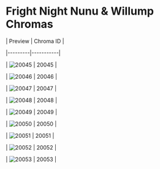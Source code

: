 # Fright Night Nunu & Willump Chromas


| Preview | Chroma ID |

|---------|-----------|

| ![20045](https://raw.communitydragon.org/latest/plugins/rcp-be-lol-game-data/global/default/v1/champion-chroma-images/20/20045.png) | 20045 |

| ![20046](https://raw.communitydragon.org/latest/plugins/rcp-be-lol-game-data/global/default/v1/champion-chroma-images/20/20046.png) | 20046 |

| ![20047](https://raw.communitydragon.org/latest/plugins/rcp-be-lol-game-data/global/default/v1/champion-chroma-images/20/20047.png) | 20047 |

| ![20048](https://raw.communitydragon.org/latest/plugins/rcp-be-lol-game-data/global/default/v1/champion-chroma-images/20/20048.png) | 20048 |

| ![20049](https://raw.communitydragon.org/latest/plugins/rcp-be-lol-game-data/global/default/v1/champion-chroma-images/20/20049.png) | 20049 |

| ![20050](https://raw.communitydragon.org/latest/plugins/rcp-be-lol-game-data/global/default/v1/champion-chroma-images/20/20050.png) | 20050 |

| ![20051](https://raw.communitydragon.org/latest/plugins/rcp-be-lol-game-data/global/default/v1/champion-chroma-images/20/20051.png) | 20051 |

| ![20052](https://raw.communitydragon.org/latest/plugins/rcp-be-lol-game-data/global/default/v1/champion-chroma-images/20/20052.png) | 20052 |

| ![20053](https://raw.communitydragon.org/latest/plugins/rcp-be-lol-game-data/global/default/v1/champion-chroma-images/20/20053.png) | 20053 |